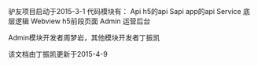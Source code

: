 驴友项目启动于2015-3-1
代码模块有：
Api		h5的api
Sapi	app的api
Service	底层逻辑
Webview	h5前段页面
Admin	运营后台

Admin模块开发者周梦岩，其他模块开发者丁振凯

该文档由丁振凯更新于2015-4-9